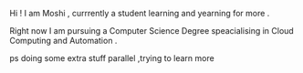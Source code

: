 Hi ! I am Moshi , currrently a student learning and yearning for more .

Right now I am pursuing a Computer Science Degree speacialising in Cloud Computing and Automation .

ps doing some extra stuff parallel ,trying to learn more
